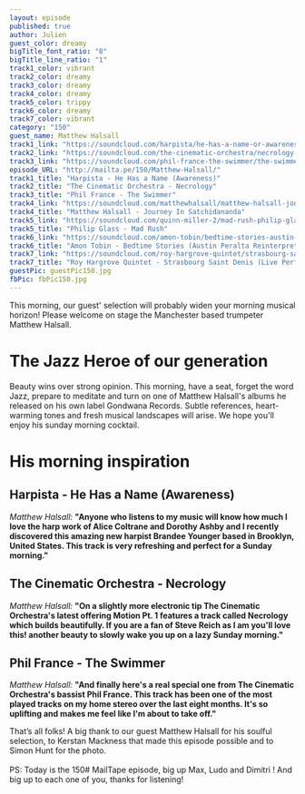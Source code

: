 ```yaml
---
layout: episode
published: true
author: Julien
guest_color: dreamy
bigTitle_font_ratio: "8"
bigTitle_line_ratio: "1"
track1_color: vibrant
track2_color: dreamy
track3_color: dreamy
track4_color: dreamy
track5_color: trippy
track6_color: dreamy
track7_color: vibrant
category: "150"
guest_name: Matthew Halsall
track1_link: "https://soundcloud.com/harpista/he-has-a-name-or-awareness"
track2_link: "https://soundcloud.com/the-cinematic-orchestra/necrology-edit"
track3_link: "https://soundcloud.com/phil-france-the-swimmer/the-swimmer"
episode_URL: "http://mailta.pe/150/Matthew-Halsall/"
track1_title: "Harpista - He Has a Name (Awareness)"
track2_title: "The Cinematic Orchestra - Necrology"
track3_title: "Phil France - The Swimmer"
track4_link: "https://soundcloud.com/matthewhalsall/matthew-halsall-journey-in"
track4_title: "Matthew Halsall - Journey In Satchidananda"
track5_link: "https://soundcloud.com/quinn-miller-2/mad-rush-philip-glass-1"
track5_title: "Philip Glass - Mad Rush"
track6_link: "https://soundcloud.com/amon-tobin/bedtime-stories-austin-peralta"
track6_title: "Amon Tobin - Bedtime Stories (Austin Peralta Reinterpretation)"
track7_link: "https://soundcloud.com/roy-hargrove-quintet/strasbourg-saint-denis-live"
track7_title: "Roy Hargrove Quintet - Strasbourg Saint Denis (Live Performance)"
guestPic: guestPic150.jpg
fbPic: fbPic150.jpg
---
```


<p id="introduction">
This morning, our guest' selection will probably widen your morning musical horizon! Please welcome on stage the Manchester based trumpeter Matthew Halsall.</p>

# The Jazz Heroe of our generation

Beauty wins over strong opinion. This morning, have a seat, forget the word Jazz, prepare to meditate and turn on one of Matthew Halsall's albums he released on his own label Gondwana Records. Subtle references, heart-warming tones and fresh musical landscapes will arise. We hope you'll enjoy his sunday morning cocktail.

# His morning inspiration

## Harpista - He Has a Name (Awareness)
_Matthew Halsall:_ **"**Anyone who listens to my music will know how much I love the harp work of Alice Coltrane and Dorothy Ashby and I recently discovered this amazing new harpist Brandee Younger based in Brooklyn, United States. This track is very refreshing and perfect for a Sunday morning.**"**

## The Cinematic Orchestra - Necrology
_Matthew Halsall:_ **"**On a slightly more electronic tip The Cinematic Orchestra's latest offering Motion Pt. 1 features a track called Necrology which builds beautifully. If you are a fan of Steve Reich as I am you'll love this! another beauty to slowly wake you up on a lazy Sunday morning.**"**

## Phil France - The Swimmer
_Matthew Halsall:_ **"**And finally here's a real special one from The Cinematic Orchestra's bassist Phil France. This track has been one of the most played tracks on my home stereo over the last eight months. It's so uplifting and makes me feel like I'm about to take off.**"**

<p id="outroduction">
That’s all folks! A big thank to our guest Matthew Halsall for his soulful selection, to Kerstan Mackness that made this episode possible and to Simon Hunt for the photo.
<br><br>
PS: Today is the 150# MailTape episode, big up Max, Ludo and Dimitri ! And big up to each one of you, thanks for listening!
</p>